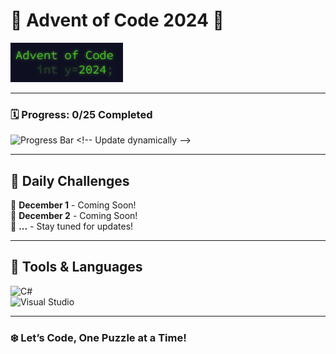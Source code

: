# 🎄 Advent of Code 2024 🎅

![Advent of Code Banner](https://github.com/23og2704/AoC24/blob/master/resources/header.png) <!-- Replace with your custom banner -->

---

### 🗓️ Progress: **0/25 Completed**
![Progress Bar]([https://progress-bar.dev/0/?scale=25&width=400&suffix=%20days](https://geps.dev/progress/5?scale=25&width=400&suffix=%20days&dangerColor=FF0000&warningColor=FFA500&successColor=008000)) <!-- Update dynamically -->

---

## 🚀 Daily Challenges
🎁 **December 1** - Coming Soon!  
🎁 **December 2** - Coming Soon!  
🎁 **...** - Stay tuned for updates!

---

## 🔧 Tools & Languages
![C#](https://img.shields.io/badge/C%23-%23239120.svg?style=for-the-badge&logo=c-sharp&logoColor=white)  
![Visual Studio](https://img.shields.io/badge/Visual%20Studio-5C2D91.svg?style=for-the-badge&logo=visual-studio&logoColor=white)

---

### ❄️ Let’s Code, One Puzzle at a Time!
